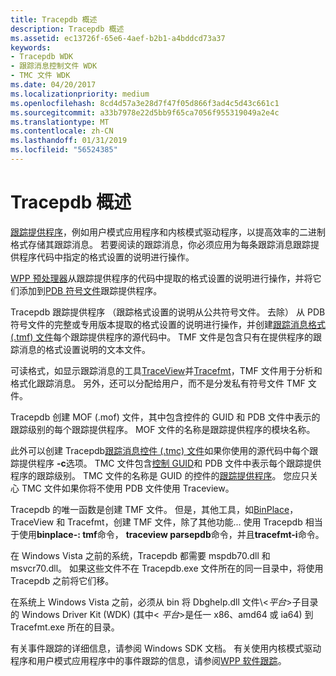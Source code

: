 ```yaml
---
title: Tracepdb 概述
description: Tracepdb 概述
ms.assetid: ec13726f-65e6-4aef-b2b1-a4bddcd73a37
keywords:
- Tracepdb WDK
- 跟踪消息控制文件 WDK
- TMC 文件 WDK
ms.date: 04/20/2017
ms.localizationpriority: medium
ms.openlocfilehash: 8cd4d57a3e28d7f47f05d866f3ad4c5d43c661c1
ms.sourcegitcommit: a33b7978e22d5bb9f65ca7056f955319049a2e4c
ms.translationtype: MT
ms.contentlocale: zh-CN
ms.lasthandoff: 01/31/2019
ms.locfileid: "56524385"
---
```

# <a name="tracepdb-overview"></a>Tracepdb 概述


[跟踪提供程序](trace-provider.md)，例如用户模式应用程序和内核模式驱动程序，以提高效率的二进制格式存储其跟踪消息。 若要阅读的跟踪消息，你必须应用为每条跟踪消息跟踪提供程序代码中指定的格式设置的说明进行操作。

[WPP 预处理器](wpp-preprocessor.md)从跟踪提供程序的代码中提取的格式设置的说明进行操作，并将它们添加到[PDB 符号文件](pdb-symbol-files.md)跟踪提供程序。

Tracepdb 跟踪提供程序 （跟踪格式设置的说明从公共符号文件。 去除） 从 PDB 符号文件的完整或专用版本提取的格式设置的说明进行操作，并创建[跟踪消息格式 (.tmf) 文件](trace-message-format-file.md)每个跟踪提供程序的源代码中。 TMF 文件是包含只有在提供程序的跟踪消息的格式设置说明的文本文件。

可读格式，如显示跟踪消息的工具[TraceView](traceview.md)并[Tracefmt](tracefmt.md)，TMF 文件用于分析和格式化跟踪消息。 另外，还可以分配给用户，而不是分发私有符号文件 TMF 文件。

Tracepdb 创建 MOF (.mof) 文件，其中包含控件的 GUID 和 PDB 文件中表示的跟踪级别的每个跟踪提供程序。 MOF 文件的名称是跟踪提供程序的模块名称。

此外可以创建 Tracepdb[跟踪消息控件 (.tmc) 文件](trace-message-control-file.md)如果你使用的源代码中每个跟踪提供程序 **-c**选项。 TMC 文件包含[控制 GUID](control-guid.md)和 PDB 文件中表示每个跟踪提供程序的跟踪级别。 TMC 文件的名称是 GUID 的控件的[跟踪提供程序](trace-provider.md)。 您应只关心 TMC 文件如果你将不使用 PDB 文件使用 Traceview。

Tracepdb 的唯一函数是创建 TMF 文件。 但是，其他工具，如[BinPlace](binplace.md)，TraceView 和 Tracefmt，创建 TMF 文件，除了其他功能... 使用 Tracepdb 相当于使用**binplace-: tmf**命令， **traceview parsepdb**命令，并且**tracefmt-i**命令。

在 Windows Vista 之前的系统，Tracepdb 都需要 mspdb70.dll 和 msvcr70.dll。 如果这些文件不在 Tracepdb.exe 文件所在的同一目录中，将使用 Tracepdb 之前将它们移。

在系统上 Windows Vista 之前，必须从 bin 将 Dbghelp.dll 文件\\&lt;*平台*&gt;子目录的 Windows Driver Kit (WDK) (其中&lt; *平台*&gt;是任一 x86、amd64 或 ia64) 到 Tracefmt.exe 所在的目录。

有关事件跟踪的详细信息，请参阅 Windows SDK 文档。 有关使用内核模式驱动程序和用户模式应用程序中的事件跟踪的信息，请参阅[WPP 软件跟踪](wpp-software-tracing.md)。

 

 





